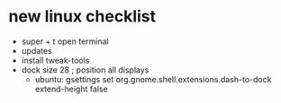 # new linux checklist

* super + t open terminal
* updates
* install tweak-tools
* dock size 28 ; position all displays
  * ubuntu: gsettings set org.gnome.shell.extensions.dash-to-dock extend-height false
